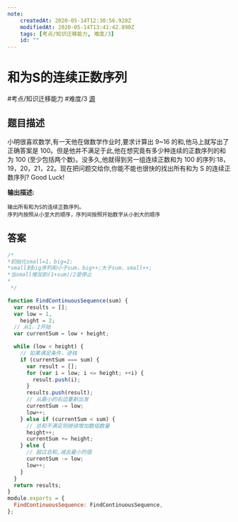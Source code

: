```yaml
---
note:
    createdAt: 2020-05-14T12:30:56.928Z
    modifiedAt: 2020-05-14T13:41:42.890Z
    tags: [考点/知识迁移能力, 难度/3]
    id: ""
---
```

# 和为S的连续正数序列
#考点/知识迁移能力 #难度/3 [源](https://www.nowcoder.com/practice/c451a3fd84b64cb19485dad758a55ebe?tpId=13&tqId=11194&tPage=1&rp=1&ru=/ta/coding-interviews&qru=/ta/coding-interviews/question-ranking)

<!-- @crossnote.comment "id":"cd750afe-dff0-4035-8561-b6b249f4b627" -->  
## 题目描述
小明很喜欢数学,有一天他在做数学作业时,要求计算出 9~16 的和,他马上就写出了正确答案是 100。但是他并不满足于此,他在想究竟有多少种连续的正数序列的和为 100 (至少包括两个数)。没多久,他就得到另一组连续正数和为 100 的序列:18，19，20，21，22。现在把问题交给你,你能不能也很快的找出所有和为 S 的连续正数序列? Good Luck!

**输出描述:**

```
输出所有和为S的连续正数序列。
序列内按照从小至大的顺序，序列间按照开始数字从小到大的顺序
```

## 答案

```javascript
/*
*初始化small=1，big=2;
*small到big序列和小于sum，big++;大于sum，small++;
*当small增加到(1+sum)/2是停止
*
 */

function FindContinuousSequence(sum) {
  var results = [];
  var low = 1,
    height = 2;
  // 从1，2开始
  var currentSum = low + height;

  while (low < height) {
    // 如果满足条件，进栈
    if (currentSum === sum) {
      var result = [];
      for (var i = low; i <= height; ++i) {
        result.push(i);
      }
      results.push(result);
      // 从最小的右边重新出发
      currentSum -= low;
      low++;
    } else if (currentSum < sum) {
      // 总和不满足则继续增加数组数量
      height++;
      currentSum += height;
    } else {
      // 超过总和,减去最小的值
      currentSum -= low;
      low++;
    }
  }
  return results;
}
module.exports = {
  FindContinuousSequence: FindContinuousSequence,
};
```
